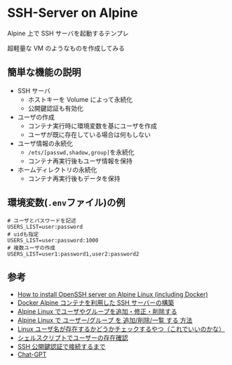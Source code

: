 # SSH-Server on Alpine

Alpine 上で SSH サーバを起動するテンプレ

超軽量な VM のようなものを作成してみる

## 簡単な機能の説明

- SSH サーバ
  - ホストキーを Volume によって永続化
  - 公開鍵認証も有効化
- ユーザの作成
  - コンテナ実行時に環境変数を基にユーザを作成
  - ユーザが既に存在している場合は何もしない
- ユーザ情報の永続化
  - `/ets/[passwd,shadow,group]`を永続化
  - コンテナ再実行後もユーザ情報を保持
- ホームディレクトリの永続化
  - コンテナ再実行後もデータを保持

## 環境変数(`.env`ファイル)の例

```
# ユーザとパスワードを記述
USERS_LIST=user:password
# uidも指定
USERS_LIST=user:password:1000
# 複数ユーザの作成
USERS_LIST=user1:password1,user2:password2
```

## 参考

- [How to install OpenSSH server on Alpine Linux (including Docker)](https://www.cyberciti.biz/faq/how-to-install-openssh-server-on-alpine-linux-including-docker/)
- [Docker Alpine コンテナを利用した SSH サーバーの構築](https://qiita.com/YasuhiroABE/items/f5679937fddec2628f00)
- [Alpine Linux でユーザやグループを追加・修正・削除する](https://amaya382.hatenablog.jp/entry/2017/04/10/104759)
- [Alpine Linux で ユーザー/グループ を 追加/削除/一覧 する 方法](https://garafu.blogspot.com/2019/07/operate-user-group-on-alpine.html)
- [Linux ユーザ名が存在するかどうかチェックするやつ（これでいいのかな）](https://gist.github.com/ysugimoto/5899918)
- [シェルスクリプトでユーザーの存在確認](https://teratail.com/questions/51642)
- [SSH 公開鍵認証で接続するまで](https://qiita.com/kazokmr/items/754169cfa996b24fcbf5)
- [Chat-GPT](https://chatgpt.com/)
